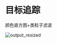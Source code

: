 # 目标追踪
颜色直方图+类粒子滤波

![output_resized](https://github.com/user-attachments/assets/ed52ee74-7ad6-4f73-b031-d82e7806bf61)

